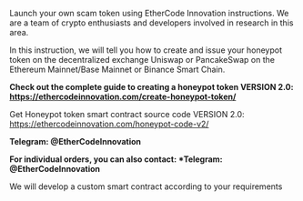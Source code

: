 Launch your own scam token using EtherCode Innovation instructions. We are a team of crypto enthusiasts and developers involved in research in this area. 

In this instruction, we will tell you how to create and issue your honeypot token on the decentralized exchange Uniswap or PancakeSwap on the Ethereum Mainnet/Base Mainnet or Binance Smart Chain.

__Check out the complete guide to creating a honeypot token VERSION 2.0: https://ethercodeinnovation.com/create-honeypot-token/__

Get Honeypot token smart contract source code VERSION 2.0: https://ethercodeinnovation.com/honeypot-code-v2/

__Telegram: @EtherCodeInnovation__

__For individual orders, you can also contact: *Telegram: @EtherCodeInnovation__

We will develop a custom smart contract according to your requirements
